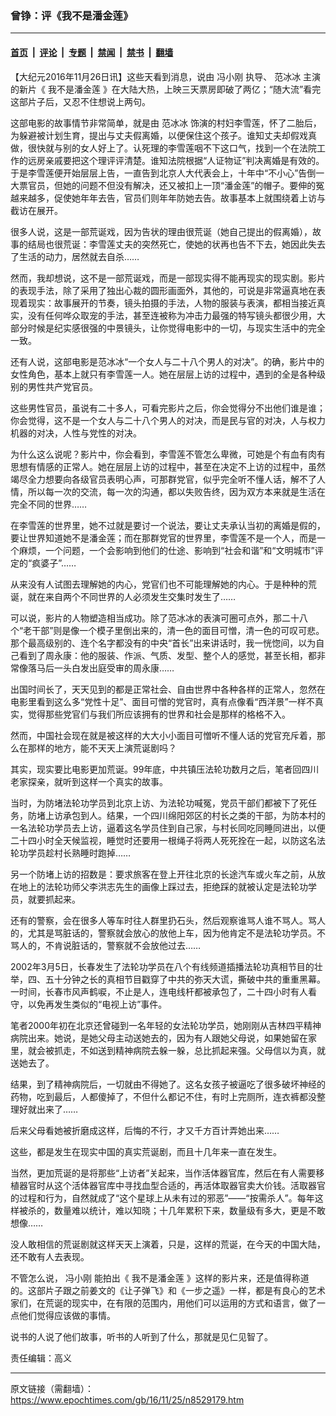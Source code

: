 ### 曾铮：评《我不是潘金莲》

---

#### [首页](../../../..?n8529179) &nbsp;|&nbsp; [评论](../../../../../epoch-comment?n8529179) &nbsp;|&nbsp; [专题](../../../../../epoch-special?n8529179) &nbsp;|&nbsp; [禁闻](../../../../../epoch-news?n8529179) &nbsp;|&nbsp; [禁书](../../../../../books?n8529179) &nbsp;|&nbsp; [翻墙](https://github.com/gfw-breaker/nogfw/blob/master/README.md?n8529179)


<div class="post_content" id="artbody" itemprop="articleBody">
 <!-- article content begin -->
 <p>
  【大纪元2016年11月26日讯】这些天看到消息，说由
  <ok href="https://www.epochtimes.com/gb/tag/%E5%86%AF%E5%B0%8F%E5%88%9A.html">
   冯小刚
  </ok>
  执导、
  <ok href="https://www.epochtimes.com/gb/tag/%E8%8C%83%E5%86%B0%E5%86%B0.html">
   范冰冰
  </ok>
  主演的新片《
  <ok href="https://www.epochtimes.com/gb/tag/%E6%88%91%E4%B8%8D%E6%98%AF%E6%BD%98%E9%87%91%E8%8E%B2.html">
   我不是潘金莲
  </ok>
  》在大陆大热，上映三天票房即破了两亿；“随大流”看完这部片子后，又忍不住想说上两句。
 </p>
 <p>
  这部电影的故事情节非常简单，就是由
  <ok href="https://www.epochtimes.com/gb/tag/%E8%8C%83%E5%86%B0%E5%86%B0.html">
   范冰冰
  </ok>
  饰演的村妇李雪莲，怀了二胎后，为躲避被计划生育，提出与丈夫假离婚，以便保住这个孩子。谁知丈夫却假戏真做，很快就与别的女人好上了。认死理的李雪莲咽不下这口气，找到一个在法院工作的远房亲戚要把这个理评评清楚。谁知法院根据“人证物证”判决离婚是有效的。于是李雪莲便开始层层上告，一直告到北京人大代表会上，十年中“不小心”告倒一大票官员，但她的问题不但没有解决，还又被扣上一顶“潘金莲”的帽子。要伸的冤越来越多，促使她年年去告，官员们则年年防她去告。故事基本上就围绕着上访与截访在展开。
 </p>
 <p>
  很多人说，这是一部荒诞戏，因为告状的理由很荒诞（她自己提出的假离婚），故事的结局也很荒诞：李雪莲丈夫的突然死亡，使她的状再也告不下去，她因此失去了生活的动力，居然就去自杀……
 </p>
 <p>
  然而，我却想说，这不是一部荒诞戏，而是一部现实得不能再现实的现实剧。影片的表现手法，除了采用了独出心裁的圆形画面外，其他的，可说是非常逼真地在表现着现实：故事展开的节奏，镜头拍摄的手法，人物的服装与表演，都相当接近真实，没有任何哗众取宠的手法，甚至连被称为冲击力最强的特写镜头都很少用，大部分时候是纪实感很强的中景镜头，让你觉得电影中的一切，与现实生活中的完全一致。
 </p>
 <p>
  还有人说，这部电影是范冰冰“一个女人与二十八个男人的对决”。的确，影片中的女性角色，基本上就只有李雪莲一人。她在层层上访的过程中，遇到的全是各种级别的男性共产党官员。
 </p>
 <p>
  这些男性官员，虽说有二十多人，可看完影片之后，你会觉得分不出他们谁是谁；你会觉得，这不是一个女人与二十八个男人的对决，而是民与官的对决，人与权力机器的对决，人性与党性的对决。
 </p>
 <p>
  为什么这么说呢？影片中，你会看到，李雪莲不管怎么卑微，可她是个有血有肉有思想有情感的正常人。她在层层上访的过程中，甚至在决定不上访的过程中，虽然竭尽全力想要向各级官员表明心声，可那群党官，似乎完全听不懂人话，解不了人情，所以每一次的交流，每一次的沟通，都以失败告终，因为双方本来就是生活在完全不同的世界……
 </p>
 <p>
  在李雪莲的世界里，她不过就是要讨一个说法，要让丈夫承认当初的离婚是假的，要让世界知道她不是潘金莲；而在那群党官的世界里，李雪莲不是一个人，而是一个麻烦，一个问题，一个会影响到他们的仕途、影响到“社会和谐”和“文明城市”评定的“疯婆子”……
 </p>
 <p>
  从来没有人试图去理解她的内心，党官们也不可能理解她的内心。于是种种的荒诞，就在来自两个不同世界的人必须发生交集时发生了……
 </p>
 <p>
  可以说，影片的人物塑造相当成功。除了范冰冰的表演可圈可点外，那二十八个“老干部”则是像一个模子里倒出来的，清一色的面目可憎，清一色的可叹可悲。那个最高级别的、连个名字都没有的中央“首长”出来讲话时，我一恍惚间，以为自己看到了周永康：他的服装、作派、气质、发型、整个人的感觉，甚至长相，都非常像落马后一头白发出庭受审的周永康……
 </p>
 <p>
  出国时间长了，天天见到的都是正常社会、自由世界中各种各样的正常人，忽然在电影里看到这么多“党性十足”、面目可憎的党官时，真有点像看“西洋景”一样不真实，觉得那些党官们与我们所应该拥有的世界和社会是那样的格格不入。
 </p>
 <p>
  然而，中国社会现在就是被这样的大大小小面目可憎听不懂人话的党官充斥着，那么在那样的地方，能不天天上演荒诞剧吗？
 </p>
 <p>
  其实，现实要比电影更加荒诞。99年底，中共镇压法轮功数月之后，笔者回四川老家探亲，就听到这样一个真实的故事。
 </p>
 <p>
  当时，为防堵法轮功学员到北京上访、为法轮功喊冤，党员干部们都被下了死任务，防堵上访承包到人。结果，一个四川绵阳郊区的村长之类的干部，为防本村的一名法轮功学员去上访，逼着这名学员住到自己家，与村长同吃同睡同进出，以便二十四小时全天候监视，睡觉时还要用一根绳子将两人死死拴在一起，以防这名法轮功学员趁村长熟睡时跑掉……
 </p>
 <p>
  另一个防堵上访的招数是：要求旅客在登上开往北京的长途汽车或火车之前，从放在地上的法轮功师父李洪志先生的画像上踩过去，拒绝踩的就被认定是法轮功学员，就要抓起来。
 </p>
 <p>
  还有的警察，会在很多人等车时往人群里扔石头，然后观察谁骂人谁不骂人。骂人的，尤其是骂脏话的，警察就会放心的放他上车，因为他肯定不是法轮功学员。不骂人的，不肯说脏话的，警察就不会放他过去……
 </p>
 <p>
  2002年3月5日，长春发生了法轮功学员在八个有线频道插播法轮功真相节目的壮举，四、五十分钟之长的真相节目戳穿了中共的弥天大谎，撕破中共的重重黑幕。一时间，长春市风声鹤唳，不止是人，连电线杆都被承包了，二十四小时有人看守，以免再发生类似的“电视上访”事件。
 </p>
 <p>
  笔者2000年初在北京还曾碰到一名年轻的女法轮功学员，她刚刚从吉林四平精神病院出来。她说，是她父母主动送她去的，因为有人跟她父母说，如果她留在家里，就会被抓走，不如送到精神病院去躲一躲，总比抓起来强。父母信以为真，就送她去了。
 </p>
 <p>
  结果，到了精神病院后，一切就由不得她了。这名女孩子被逼吃了很多破坏神经的药物，吃到最后，人都傻掉了，不但什么都记不住，有时上完厕所，连衣裤都没整理好就出来了……
 </p>
 <p>
  后来父母看她被折磨成这样，后悔的不行，才又千方百计弄她出来……
 </p>
 <p>
  这些，都是发生在现实中国的真实荒诞剧，而且十几年来一直在发生。
 </p>
 <p>
  当然，更加荒诞的是将那些“上访者”关起来，当作活体器官库，然后在有人需要移植器官时从这个活体器官库中寻找血型合适的，再活体取器官卖大价钱。活取器官的过程和行为，自然就成了“这个星球上从未有过的邪恶”——“按需杀人”。每年这样被杀的，数量难以统计，难以知晓；十几年累积下来，数量级有多大，更是不敢想像……
 </p>
 <p>
  没人敢相信的荒诞剧就这样天天上演着，只是，这样的荒诞，在今天的中国大陆，还不敢有人去表现。
 </p>
 <p>
  不管怎么说，
  <ok href="https://www.epochtimes.com/gb/tag/%E5%86%AF%E5%B0%8F%E5%88%9A.html">
   冯小刚
  </ok>
  能拍出《
  <ok href="https://www.epochtimes.com/gb/tag/%E6%88%91%E4%B8%8D%E6%98%AF%E6%BD%98%E9%87%91%E8%8E%B2.html">
   我不是潘金莲
  </ok>
  》这样的影片来，还是值得称道的。这部片子跟之前姜文的《让子弹飞》和《一步之遥》一样，都是有良心的艺术家们，在荒诞的现实中，在有限的范围内，用他们可以运用的方式和语言，做了一点他们觉得应该做的事情。
 </p>
 <p>
  说书的人说了他们故事，听书的人听到了什么，那就是见仁见智了。
 </p>
 <p>
  责任编辑：高义
 </p>
 <!-- article content end -->
 <div id="below_article_ad">
 </div>
</div>


---

原文链接（需翻墙）：https://www.epochtimes.com/gb/16/11/25/n8529179.htm